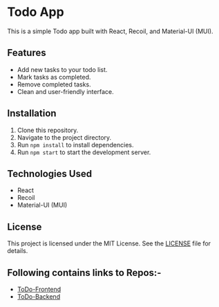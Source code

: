 # Todo App

This is a simple Todo app built with React, Recoil, and Material-UI (MUI).

## Features

- Add new tasks to your todo list.
- Mark tasks as completed.
- Remove completed tasks.
- Clean and user-friendly interface.

## Installation

1. Clone this repository.
2. Navigate to the project directory.
3. Run `npm install` to install dependencies.
4. Run `npm start` to start the development server.

## Technologies Used

- React
- Recoil
- Material-UI (MUI)

## License

This project is licensed under the MIT License. See the [LICENSE](LICENSE) file for details.

## Following contains links to Repos:-

- [ToDo-Frontend](https://github.com/seeitsmanish/ToDo-App-Frontend)
- [ToDo-Backend](https://github.com/seeitsmanish/ToDo-App-Backend)
